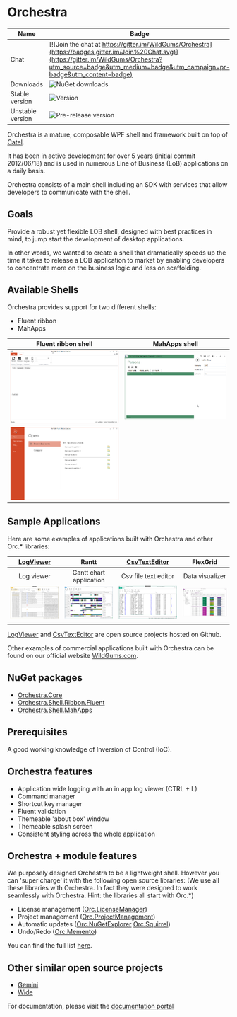 Orchestra
=========

Name|Badge
---|---
Chat|[![Join the chat at https://gitter.im/WildGums/Orchestra](https://badges.gitter.im/Join%20Chat.svg)](https://gitter.im/WildGums/Orchestra?utm_source=badge&utm_medium=badge&utm_campaign=pr-badge&utm_content=badge)
Downloads|![NuGet downloads](https://img.shields.io/nuget/dt/orchestra.core.svg)
Stable version|![Version](https://img.shields.io/nuget/v/orchestra.core.svg)
Unstable version|![Pre-release version](https://img.shields.io/nuget/vpre/orchestra.core.svg)

Orchestra is a mature, composable WPF shell and framework built on top of [Catel](http://www.catelproject.com).

It has been in active development for over 5 years (initial commit 2012/06/18) and is used in numerous Line of Business (LoB) applications on a daily basis.

Orchestra consists of a main shell including an SDK with services that allow developers to communicate with the shell.

## Goals

Provide a robust yet flexible LOB shell, designed with best practices in mind, to jump start the development of desktop applications.

In other words, we wanted to create a shell that dramatically speeds up the time it takes to release a LOB application to market by enabling developers to concentrate more on the business logic and less on scaffolding.

## Available Shells

Orchestra provides support for two different shells:

- Fluent ribbon
- MahApps

|  Fluent ribbon shell                                       | MahApps shell                                   |
|------------------------------------------------------------|-------------------------------------------------|
| ![Fluent Ribbon 01](doc/images/shell_fluentribbon_01.png)  | ![MahApps 01](doc/images/shell_mahapps_01.png)  |
| ![Fluent Ribbon 02](doc/images/shell_fluentribbon_02.png)  |                                                 |

## Sample Applications

Here are some examples of applications built with Orchestra and other Orc.* libraries:

| [LogViewer](https://github.com/WildGums/LogViewer)                                | Rantt                   | [CsvTextEditor](https://github.com/WildGums/CsvTextEditor) | FlexGrid    |
|:-:                                                                                |:-:                      |:-:                                                         |:-:          |
|Log viewer   | Gantt chart application | Csv file text editor                                       | Data visualizer            |
| ![Log Viewer](doc/images/LogViewer.png)                                            |![Gantt Chart](doc/images/Rantt.png)    |![CsvTextEditor](doc/images/CsvTextEditor.png)    |![FlexGrid](doc/images/FlexGrid.png)   |
|   |   |   |   |

[LogViewer](https://github.com/WildGums/LogViewer) and [CsvTextEditor](https://github.com/WildGums/CsvTextEditor) are open source projects hosted on Github.

Other examples of commercial applications built with Orchestra can be found on our official website [WildGums.com](http://www.wildgums.com).

## NuGet packages

- [Orchestra.Core](https://www.nuget.org/packages/Orchestra.Core)
- [Orchestra.Shell.Ribbon.Fluent](https://www.nuget.org/packages/Orchestra.Shell.Ribbon.Fluent)
- [Orchestra.Shell.MahApps](https://www.nuget.org/packages/Orchestra.Shell.MahApp)

## Prerequisites

A good working knowledge of Inversion of Control (IoC).

## Orchestra features

- Application wide logging with an in app log viewer (CTRL + L)
- Command manager
- Shortcut key manager
- Fluent validation
- Themeable 'about box' window
- Themeable splash screen
- Consistent styling across the whole application

## Orchestra + module features

We purposely designed Orchestra to be a lightweight shell. However you can 'super charge' it with the following open source libraries:
(We use all these libraries with Orchestra. In fact they were designed to work seamlessly with Orchestra. Hint: the libraries all start with Orc.*)

- License management ([Orc.LicenseManager](https://github.com/Orcomp/Orc.LicenseManager))
- Project management ([Orc.ProjectManagement](https://github.com/Orcomp/Orc.ProjectManagement))
- Automatic updates ([Orc.NuGetExplorer](https://github.com/WildGums/Orc.NuGetExplorer) [Orc.Squirrel](https://github.com/Orcomp/Orc.Squirrel))
- Undo/Redo ([Orc.Memento](https://github.com/WildGums/Orc.Memento))

You can find the full list [here](https://github.com/WildGums).

## Other similar open source projects

- [Gemini](https://github.com/tgjones/gemini "Gemini")
- [Wide](https://github.com/chandramouleswaran/Wide/ "Wide")

For documentation, please visit the [documentation portal](http://opensource.wildgums.com)